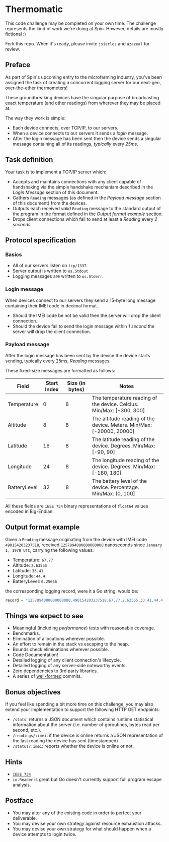 # Thermomatic

This code challenge may be completed on your own time. The challenge represents the kind of work we're doing at Spin. However, details are mostly fictional :)

Fork this repo. When it's ready, please invite `jsierles` and `azazeal` for review.

## Preface

As part of Spin's upcoming entry to the microfarming industry, you've been assigned the task of creating a concurrent logging server for our next-gen, over-the-ether thermometers!

These groundbreaking devices have the singular purpose of broadcasting exact temperature (and other readings) from wherever they may be placed at.

The way they work is simple:

- Each device connects, over TCP/IP, to our servers.
- When a device connects to our servers it sends a _login_ message.
- After the login message has been sent then the device sends a singular message containing all of its readings, _typically_ every _25ms_.

## Task definition

Your task is to implement a TCP/IP server which:

- Accepts and maintains connections with any client capable of handshaking via the simple handshake mechanism described in the _Login Message_ section of this document.
- Gathers `Reading` messages (as defined in the _Payload message_ section of this document) from the devices.
- Outputs each received *valid* `Reading` message to the standard output of the program in the format defined in the _Output format example_ section.
- Drops client connections which fail to send at least a _Reading_ every _2 seconds_.

## Protocol specification

### Basics

- All of our servers listen on `tcp/1337`.
- Server output is written to `os.Stdout`
- Logging messages are written to `os.Stderr`.

### Login message

When devices connect to our servers they send a 15-byte long message containing their IMEI code in decimal format.

- Should the IMEI code be not be valid then the server will drop the client connection.
- Should the device fail to send the login message within _1 second_ the server will drop the client connection.

### Payload message

After the login message has been sent by the device the device starts sending, typically every 25ms, _Reading_ messages.

These fixed-size messages are formatted as follows:

| Field         | Start Index   | Size (in bytes) | Notes                                                                |
| ------------- | ------------- | --------------- | ---------------------------------------------------------------------|
| Temperature   | 0             | 8               | The temperature reading of the device. Celcius. Min/Max: [-300, 300] |
| Altitude      | 8             | 8               | The altitude reading of the device. Meters. Min/Max: [-20000, 20000] |
| Latitude      | 16            | 8               | The latitude reading of the device. Degrees. Min/Max: [-90, 90]      |
| Longitude     | 24            | 8               | The longitude reading of the device. Degrees. Min/Max: [-180, 180]   |
| BatteryLevel  | 32            | 8               | The battery level of the device. Percentage. Min/Max: (0, 100]       |

All these fields are `IEEE 754` binary representations of `float64` values encoded in Big-Endian.

## Output format example

Given a `Reading` message originating from the device with IMEI code `490154203237518`, received `1257894000000000000` nanoseconds since `January 1, 1970 UTC`, carrying the following values:

- Temperature: `67.77`
- Altitude: `2.63555`
- Latitude: `33.41`
- Longitude: `44.4`
- BatteryLevel: `0.25666`

the corresponding logging record, were it a Go string, would be:

```go
record = "1257894000000000000,490154203237518,67.77,2.63555,33.41,44.4,0.2566\n"
```

## Things we expect to see

- Meaningful (including _performance_) tests with reasonable coverage.
- Benchmarks.
- Elimination of allocations wherever possible.
- An effort to remain in the stack vs escaping to the heap.
- Bounds check eliminations wherever possible.
- Code Documentation!
- Detailed logging of any client connection's lifecycle.
- Detailed logging of any server-side noteworthy events.
- Zero dependencies to 3rd party libraries.
- A series of [well-formed](https://github.com/golang/go/wiki/CommitMessage) commits.

## Bonus objectives

If you feel like spending a bit more time on this challenge, you may also extend your implementation to support the following HTTP GET endpoints:

- `/stats`: returns a JSON document which contains runtime statistical information about the server (i.e. number of goroutines, bytes read per second, etc.).
- `/readings/:imei`: if the device is online returns a JSON representation of the last reading the device has sent (timestamped)
- `/status/:imei`: reports whether the device is online or not.

## Hints

- [`IEEE 754`](https://golang.org/pkg/math/#Float64bits)
- `io.Reader` is great but Go doesn't currently support full program escape analysis.

## Postface

- You may alter any of the existing code in order to perfect your deliverable.
- You may devise your own strategy against resource exhaustion attacks.
- You may devise your own strategy for what should happen when a device attempts to login twice.
